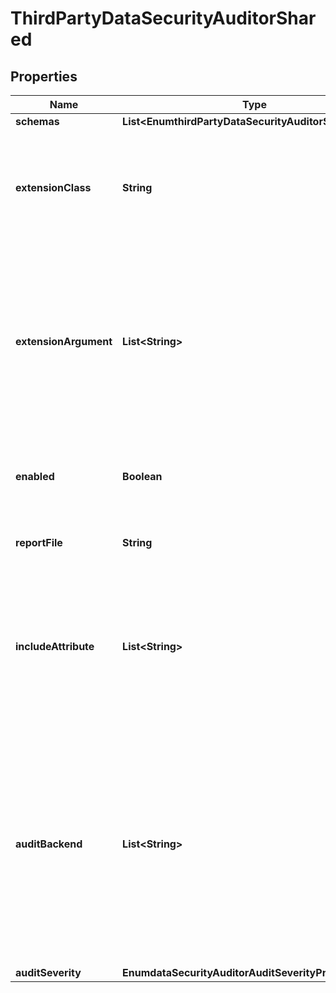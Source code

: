 

# ThirdPartyDataSecurityAuditorShared


## Properties

| Name | Type | Description | Notes |
|------------ | ------------- | ------------- | -------------|
|**schemas** | **List&lt;EnumthirdPartyDataSecurityAuditorSchemaUrn&gt;** |  |  |
|**extensionClass** | **String** | The fully-qualified name of the Java class providing the logic for the Third Party Data Security Auditor. |  |
|**extensionArgument** | **List&lt;String&gt;** | The set of arguments used to customize the behavior for the Third Party Data Security Auditor. Each configuration property should be given in the form &#39;name&#x3D;value&#39;. |  [optional] |
|**enabled** | **Boolean** | Indicates whether the Data Security Auditor is enabled for use. |  [optional] |
|**reportFile** | **String** | Specifies the name of the detailed report file. |  |
|**includeAttribute** | **List&lt;String&gt;** | Specifies the attributes from the audited entries that should be included detailed reports. By default, no attributes are included. |  [optional] |
|**auditBackend** | **List&lt;String&gt;** | Specifies which backends the data security auditor may be applied to. By default, the data security auditors will audit entries in all backend types that support data auditing (Local DB, LDIF, and Config File Handler). |  [optional] |
|**auditSeverity** | **EnumdataSecurityAuditorAuditSeverityProp** |  |  [optional] |



